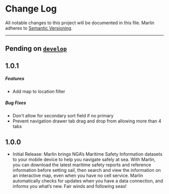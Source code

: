 # Change Log
All notable changes to this project will be documented in this file.
Marlin adheres to [Semantic Versioning](http://semver.org/).

---
## Pending on [`develop`](https://github.com/ngageoint/mage-server/tree/develop)

## 1.0.1

##### Features
* Add map to location filter

##### Bug Fixes
* Don't allow for secondary sort field if no primary
* Prevent navigation drawer tab drag and drop from allowing more than 4 tabs

## 1.0.0
  * Initial Release: Marlin brings NGA’s Maritime Safety Information datasets to your mobile device to help you navigate safely at sea. With Marlin, you can download the latest maritime safety reports and reference information before setting sail, then search and view the information on an interactive map, even when you have no cell service. Marlin automatically checks for updates when you have a data connection, and informs you what’s new.
  Fair winds and following seas!
